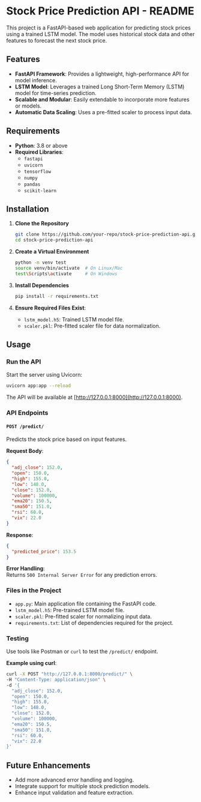 # Stock Price Prediction API - README

This project is a FastAPI-based web application for predicting stock prices using a trained LSTM model. The model uses historical stock data and other features to forecast the next stock price.

## Features
- **FastAPI Framework**: Provides a lightweight, high-performance API for model inference.
- **LSTM Model**: Leverages a trained Long Short-Term Memory (LSTM) model for time-series prediction.
- **Scalable and Modular**: Easily extendable to incorporate more features or models.
- **Automatic Data Scaling**: Uses a pre-fitted scaler to process input data.

## Requirements
- **Python**: 3.8 or above  
- **Required Libraries**:
  - `fastapi`
  - `uvicorn`
  - `tensorflow`
  - `numpy`
  - `pandas`
  - `scikit-learn`

## Installation
1. **Clone the Repository**
   ```bash
   git clone https://github.com/your-repo/stock-price-prediction-api.git
   cd stock-price-prediction-api
   ```
2. **Create a Virtual Environment**
   ```bash
   python -m venv test
   source venv/bin/activate  # On Linux/Mac
   test\Scripts\activate     # On Windows
   ```
3. **Install Dependencies**
   ```bash
   pip install -r requirements.txt
   ```

4. **Ensure Required Files Exist**:
   - `lstm_model.h5`: Trained LSTM model file.
   - `scaler.pkl`: Pre-fitted scaler file for data normalization.

## Usage
### Run the API
Start the server using Uvicorn:
```bash
uvicorn app:app --reload
```
The API will be available at [http://127.0.0.1:8000](http://127.0.0.1:8000).

### API Endpoints
#### `POST /predict/`
Predicts the stock price based on input features.

**Request Body**:
```json
{
  "adj_close": 152.0,
  "open": 150.0,
  "high": 155.0,
  "low": 148.0,
  "close": 152.0,
  "volume": 100000,
  "ema20": 150.5,
  "sma50": 151.0,
  "rsi": 60.0,
  "vix": 22.0
}
```

**Response**:
```json
{
  "predicted_price": 153.5
}
```

**Error Handling**:  
Returns `500 Internal Server Error` for any prediction errors.

### Files in the Project
- `app.py`: Main application file containing the FastAPI code.
- `lstm_model.h5`: Pre-trained LSTM model file.
- `scaler.pkl`: Pre-fitted scaler for normalizing input data.
- `requirements.txt`: List of dependencies required for the project.

### Testing
Use tools like Postman or `curl` to test the `/predict/` endpoint.

**Example using curl**:
```bash
curl -X POST "http://127.0.0.1:8000/predict/" \
-H "Content-Type: application/json" \
-d '{
  "adj_close": 152.0,
  "open": 150.0,
  "high": 155.0,
  "low": 148.0,
  "close": 152.0,
  "volume": 100000,
  "ema20": 150.5,
  "sma50": 151.0,
  "rsi": 60.0,
  "vix": 22.0
}'
```

## Future Enhancements
- Add more advanced error handling and logging.
- Integrate support for multiple stock prediction models.
- Enhance input validation and feature extraction.

